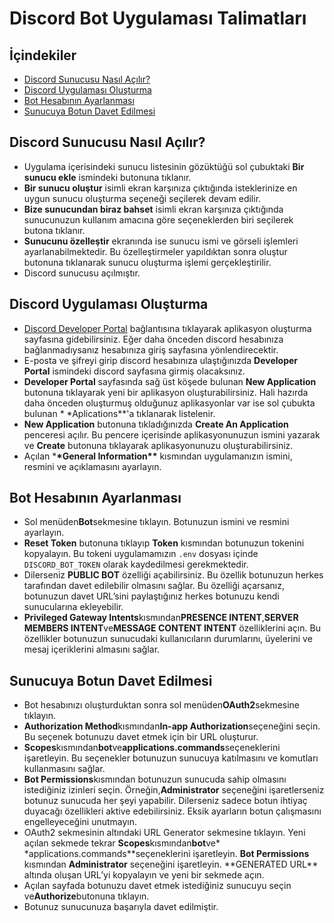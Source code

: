 # Discord Bot Uygulaması Talimatları

## İçindekiler

- [Discord Sunucusu Nasıl Açılır?](#discord-sunucusu-nasıl-açılır)
- [Discord Uygulaması Oluşturma](#discord-uygulaması-oluşturma)
- [Bot Hesabının Ayarlanması](#bot-hesabının-ayarlanması)
- [Sunucuya Botun Davet Edilmesi](#sunucuya-botun-davet-edilmesi)

## Discord Sunucusu Nasıl Açılır?

- Uygulama içerisindeki sunucu listesinin gözüktüğü sol çubuktaki **Bir sunucu ekle** ismindeki butonuna tıklanır.
- **Bir sunucu oluştur** isimli ekran karşınıza çıktığında isteklerinize en uygun sunucu oluşturma seçeneği seçilerek
  devam edilir.
- **Bize sunucundan biraz bahset** isimli ekran karşınıza çıktığında sunucunuzun kullanım amacına göre seçeneklerden
  biri seçilerek butona tıklanır.
- **Sunucunu özelleştir** ekranında ise sunucu ismi ve görseli işlemleri ayarlanabilmektedir. Bu özelleştirmeler
  yapıldıktan sonra oluştur butonuna tıklanarak sunucu oluşturma işlemi gerçekleştirilir.
- Discord sunucusu açılmıştır.

## Discord Uygulaması Oluşturma

- [Discord Developer Portal](https://discord.com/developers/applications) bağlantısına tıklayarak aplikasyon oluşturma
  sayfasına gidebilirsiniz. Eğer daha önceden discord hesabınıza bağlanmadıysanız hesabınıza giriş sayfasına
  yönlendirecektir.
- E-posta ve şifreyi girip discord hesabınıza ulaştığınızda **Developer Portal** ismindeki discord sayfasına girmiş
  olacaksınız.
- **Developer Portal** sayfasında sağ üst köşede bulunan **New Application** butonuna tıklayarak yeni bir aplikasyon
  oluşturabilirsiniz. Hali hazırda daha önceden oluşturmuş olduğunuz aplikasyonlar var ise sol çubukta bulunan \*
  \*Aplications\*\*'a tıklanarak listelenir.
- **New Application** butonuna tıkladığınızda **Create An Application** penceresi açılır. Bu pencere içerisinde
  aplikasyonunuzun ismini yazarak ve **Create** butonuna tıklayarak aplikasyonunuzu oluşturabilirsiniz.
- Açılan \***\*General Information\*\*** kısmından uygulamanızın ismini, resmini ve açıklamasını ayarlayın.

## Bot Hesabının Ayarlanması

- Sol menüden**Bot**sekmesine tıklayın. Botunuzun ismini ve resmini ayarlayın.
- **Reset Token** butonuna tıklayıp **Token** kısmından botunuzun tokenini kopyalayın. Bu tokeni uygulamamızın `.env`
  dosyası içinde `DISCORD_BOT_TOKEN` olarak kaydedilmesi gerekmektedir.
- Dilerseniz **PUBLIC BOT** özelliği açabilirsiniz. Bu özellik botunuzun herkes tarafından davet edilebilir olmasını
  sağlar. Bu özelliği açarsanız, botunuzun davet URL’sini paylaştığınız herkes botunuzu kendi sunucularına ekleyebilir.
- **Privileged Gateway Intents**kısmından**PRESENCE INTENT**,**SERVER MEMBERS INTENT**ve**MESSAGE CONTENT INTENT**
  özelliklerini açın. Bu özellikler botunuzun sunucudaki kullanıcıların durumlarını, üyelerini ve mesaj içeriklerini
  almasını sağlar.

## Sunucuya Botun Davet Edilmesi

- Bot hesabınızı oluşturduktan sonra sol menüden**OAuth2**sekmesine tıklayın.
- **Authorization Method**kısmından**In-app Authorization**seçeneğini seçin. Bu seçenek botunuzu davet etmek için bir
  URL oluşturur.
- **Scopes**kısmından**bot**ve**applications.commands**seçeneklerini işaretleyin. Bu seçenekler botunuzun sunucuya
  katılmasını ve komutları kullanmasını sağlar.
- **Bot Permissions**kısmından botunuzun sunucuda sahip olmasını istediğiniz izinleri seçin. Örneğin,**Administrator**
  seçeneğini işaretlerseniz botunuz sunucuda her şeyi yapabilir. Dilerseniz sadece botun ihtiyaç duyacağı özellikleri
  aktive edebilirsiniz. Eksik ayarların botun çalışmasını engelleyeceğini unutmayın.
- OAuth2 sekmesinin altındaki URL Generator sekmesine tıklayın. Yeni açılan sekmede tekrar **Scopes**kısmından**bot**ve\*
  \*applications.commands**seçeneklerini işaretleyin. **Bot Permissions** kısmından **Administrator** seçeneğini
  işaretleyin. **GENERATED URL\*\* altında oluşan URL’yi kopyalayın ve yeni bir sekmede açın.
- Açılan sayfada botunuzu davet etmek istediğiniz sunucuyu seçin ve**Authorize**butonuna tıklayın.
- Botunuz sunucunuza başarıyla davet edilmiştir.

